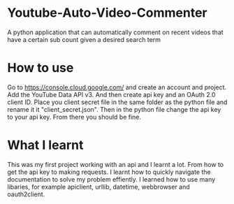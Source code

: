 # Youtube-Auto-Video-Commenter
A python application that can automatically comment on recent videos that have a certain sub count given a desired search term
# How to use
Go to https://console.cloud.google.com/ and create an account and project. Add the YouTube Data API v3. And then create api key and an OAuth 2.0 client ID. Place you client secret file in the same folder as the python file and rename it it "client_secret.json". Then in the python file change the api key to your api key. From there you should be fine. 
# What I learnt
This was my first project working with an api and I learnt a lot. From how to get the api key to making requests. I learnt how to quickly navigate the documentation to solve my problem effiently. I learned how to use many libaries, for example apiclient, urllib, datetime, webbrowser and oauth2client. 
